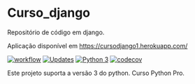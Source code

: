 # Curso_django
Repositório de código em django. 

Aplicação disponível em https://cursodjango1.herokuapp.com/


[![workflow](https://github.com/Tiago1Figueira/curso_django/actions/workflows/.actions.yml/badge.svg)](https://github.com/Tiago1Figueira/curso_django/actions)
[![Updates](https://pyup.io/repos/github/Tiago1Figueira/curso_django/shield.svg)](https://pyup.io/repos/github/Tiago1Figueira/curso_django/)
[![Python 3](https://pyup.io/repos/github/Tiago1Figueira/curso_django/python-3-shield.svg)](https://pyup.io/repos/github/Tiago1Figueira/curso_django/)
[![codecov](https://codecov.io/gh/Tiago1Figueira/curso_django/branch/main/graph/badge.svg?token=FI0PVCTYU7)](https://codecov.io/gh/Tiago1Figueira/curso_django)

Este projeto suporta a versão 3 do python. Curso Python Pro.
